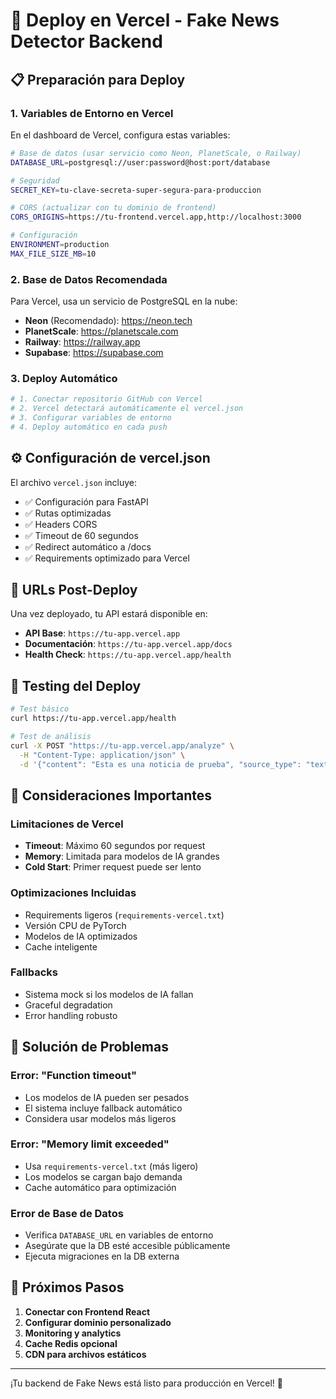 # 🚀 Deploy en Vercel - Fake News Detector Backend

## 📋 Preparación para Deploy

### 1. **Variables de Entorno en Vercel**
En el dashboard de Vercel, configura estas variables:

```bash
# Base de datos (usar servicio como Neon, PlanetScale, o Railway)
DATABASE_URL=postgresql://user:password@host:port/database

# Seguridad
SECRET_KEY=tu-clave-secreta-super-segura-para-produccion

# CORS (actualizar con tu dominio de frontend)
CORS_ORIGINS=https://tu-frontend.vercel.app,http://localhost:3000

# Configuración
ENVIRONMENT=production
MAX_FILE_SIZE_MB=10
```

### 2. **Base de Datos Recomendada**
Para Vercel, usa un servicio de PostgreSQL en la nube:

- **Neon** (Recomendado): https://neon.tech
- **PlanetScale**: https://planetscale.com
- **Railway**: https://railway.app
- **Supabase**: https://supabase.com

### 3. **Deploy Automático**
```bash
# 1. Conectar repositorio GitHub con Vercel
# 2. Vercel detectará automáticamente el vercel.json
# 3. Configurar variables de entorno
# 4. Deploy automático en cada push
```

## ⚙️ Configuración de vercel.json

El archivo `vercel.json` incluye:
- ✅ Configuración para FastAPI
- ✅ Rutas optimizadas
- ✅ Headers CORS
- ✅ Timeout de 60 segundos
- ✅ Redirect automático a /docs
- ✅ Requirements optimizado para Vercel

## 🔗 URLs Post-Deploy

Una vez deployado, tu API estará disponible en:
- **API Base**: `https://tu-app.vercel.app`
- **Documentación**: `https://tu-app.vercel.app/docs`
- **Health Check**: `https://tu-app.vercel.app/health`

## 🧪 Testing del Deploy

```bash
# Test básico
curl https://tu-app.vercel.app/health

# Test de análisis
curl -X POST "https://tu-app.vercel.app/analyze" \
  -H "Content-Type: application/json" \
  -d '{"content": "Esta es una noticia de prueba", "source_type": "text"}'
```

## 🚨 Consideraciones Importantes

### Limitaciones de Vercel
- **Timeout**: Máximo 60 segundos por request
- **Memory**: Limitada para modelos de IA grandes
- **Cold Start**: Primer request puede ser lento

### Optimizaciones Incluidas
- Requirements ligeros (`requirements-vercel.txt`)
- Versión CPU de PyTorch
- Modelos de IA optimizados
- Cache inteligente

### Fallbacks
- Sistema mock si los modelos de IA fallan
- Graceful degradation
- Error handling robusto

## 🔧 Solución de Problemas

### Error: "Function timeout"
- Los modelos de IA pueden ser pesados
- El sistema incluye fallback automático
- Considera usar modelos más ligeros

### Error: "Memory limit exceeded"
- Usa `requirements-vercel.txt` (más ligero)
- Los modelos se cargan bajo demanda
- Cache automático para optimización

### Error de Base de Datos
- Verifica `DATABASE_URL` en variables de entorno
- Asegúrate que la DB esté accesible públicamente
- Ejecuta migraciones en la DB externa

## 🎯 Próximos Pasos

1. **Conectar con Frontend React**
2. **Configurar dominio personalizado**
3. **Monitoring y analytics**
4. **Cache Redis opcional**
5. **CDN para archivos estáticos**

---

¡Tu backend de Fake News está listo para producción en Vercel! 🎉